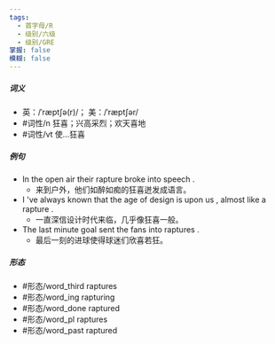 ```yaml
---
tags:
  - 首字母/R
  - 级别/六级
  - 级别/GRE
掌握: false
模糊: false
---
```

##### 词义
- 英：/ˈræptʃə(r)/； 美：/ˈræptʃər/
- #词性/n  狂喜；兴高采烈；欢天喜地
- #词性/vt  使…狂喜
##### 例句
- In the open air their rapture broke into speech .
	- 来到户外，他们如醉如痴的狂喜迸发成语言。
- I 've always known that the age of design is upon us , almost like a rapture .
	- 一直深信设计时代来临，几乎像狂喜一般。
- The last minute goal sent the fans into raptures .
	- 最后一刻的进球使得球迷们欣喜若狂。
##### 形态
- #形态/word_third raptures
- #形态/word_ing rapturing
- #形态/word_done raptured
- #形态/word_pl raptures
- #形态/word_past raptured
